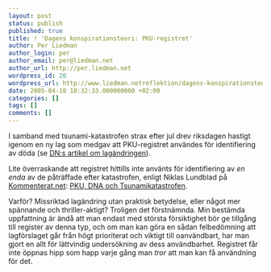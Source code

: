 ```yaml
---
layout: post
status: publish
published: true
title: ! 'Dagens konspirationsteori: PKU-registret'
author: Per Liedman
author_login: per
author_email: per@liedman.net
author_url: http://per.liedman.net
wordpress_id: 20
wordpress_url: http://www.liedman.netreflektion/dagens-konspirationsteori-pku-registret/
date: 2005-04-10 18:32:33.000000000 +02:00
categories: []
tags: []
comments: []
---
```

I samband med tsunami-katastrofen strax efter jul drev riksdagen hastigt igenom en ny lag som medgav att PKU-registret användes för identifiering av döda (se <a href="http://www.dn.se/DNet/jsp/polopoly.jsp?d=1042&a=363219">DN:s artikel om lagändringen</a>).

Lite överraskande att registret hittills inte använts för identifiering av <i>en enda</i> av de påträffade efter katastrofen, enligt Niklas Lundblad på <a href="http://kommentar.typepad.com/k/">Kommenterat.net</a>: <a href="http://kommentar.typepad.com/k/2005/04/pku_dna_och_tsu.html">PKU, DNA och Tsunamikatastrofen</a>.

Varför? Missriktad lagändring utan praktisk betydelse, eller något mer spännande och thriller-aktigt? Troligen det förstnämnda. Min bestämda uppfattning är ändå att man endast med största försiktighet bör ge tillgång till register av denna typ, och om man kan göra en sådan felbedömning att lagförslaget går från högt prioriterat och viktigt till oanvändbart, har man gjort en allt för lättvindig undersökning av dess användbarhet. Registret får inte öppnas hipp som happ varje gång man <i>tror</i> att man kan få användning för det.
